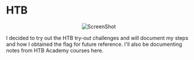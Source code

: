 # HTB
<p align="center">
  <img src="https://imgur.com/U037zOs.png" alt="ScreenShot">
</p>  
I decided to try out the HTB try-out challenges and will document my steps and how I obtained the flag for future reference. I'll also be documenting notes from HTB Academy courses here.
